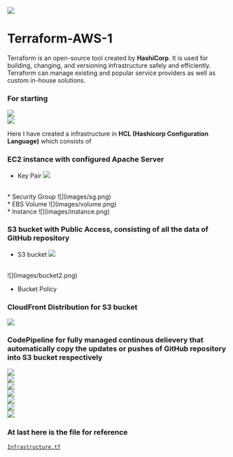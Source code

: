 ![](images/terraws.png)
# Terraform-AWS-1
Terraform is an open-source tool created by **HashiCorp**. It is used for building, changing, and versioning infrastructure safely and efficiently. Terraform can manage existing and popular service providers as well as custom in-house solutions.

### For starting
![](images/terrastart1.png)
<br/>
![](images/terrastart2.png)

Here I have created a infrastructure in **HCL (Hashicorp Configuration Language)** which consists of 

### EC2 instance with configured Apache Server
  * Key Pair
  ![](images/key.png)
<br/>
  * Security Group
  ![](images/sg.png)
<br/>
  * EBS Volume
  ![](images/volume.png)
<br/>
  * Instance
  ![](images/instance.png)
<br/>
  
### S3 bucket with Public Access, consisting of all the data of GitHub repository
   * S3 bucket
   ![](images/bucket1.png)
   <br/>
   ![](images/bucket2.png)
   <br/>
   
   * Bucket Policy
   
### CloudFront Distribution for S3 bucket
![](images/distri.png)
<br/>

### CodePipeline for fully managed continous delievery that automatically copy the updates or pushes of GitHub repository into S3 bucket respectively
![](images/pipeline1.png)
<br/>
![](images/pipeline2.png)
<br/>
![](images/pipeline3.png)
<br/>
![](images/pipeline4.png)
<br/>
![](images/pipeline5.png)
<br/>
![](images/pipeline6.png)
<br/>
![](images/pipeline7.png)
<br/>

### At last here is the file for reference<br/>
[`Infrastructure.tf`](https://github.com/Sparsh-Agrawal/Terraform-AWS-1/blob/master/infra.tf)
